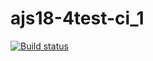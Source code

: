 # ajs18-4test-ci_1
[![Build status](https://ci.appveyor.com/api/projects/status/i4r3moqx04bfo18t?svg=true)](https://ci.appveyor.com/project/irlen3/ajs18-4test-ci-1)
